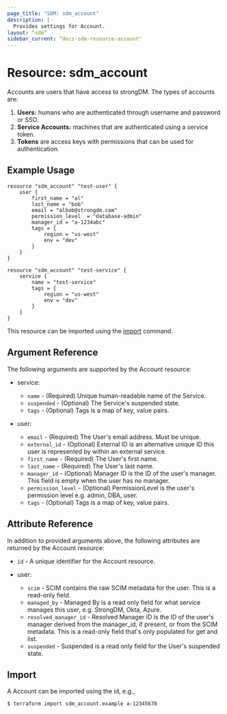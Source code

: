 ```yaml
---
page_title: "SDM: sdm_account"
description: |-
  Provides settings for Account.
layout: “sdm”
sidebar_current: “docs-sdm-resource-account"
---
```

# Resource: sdm_account

Accounts are users that have access to strongDM. The types of accounts are:
 1. **Users:** humans who are authenticated through username and password or SSO.
 2. **Service Accounts:** machines that are authenticated using a service token.
 3. **Tokens** are access keys with permissions that can be used for authentication.
## Example Usage

```hcl
resource "sdm_account" "test-user" {
    user {
        first_name = "al"
        last_name = "bob"
        email = "albob@strongdm.com"
        permission_level  = "database-admin"
        manager_id = "a-1234abc"
        tags = {
            region = "us-west"
            env = "dev"
        }
    }
}

resource "sdm_account" "test-service" {
    service {
        name = "test-service"
        tags = {
            region = "us-west"
            env = "dev"
        }    
    }
}
```
This resource can be imported using the [import](https://www.terraform.io/docs/cli/commands/import.html) command.
## Argument Reference
The following arguments are supported by the Account resource:
* service:
	* `name` - (Required) Unique human-readable name of the Service.
	* `suspended` - (Optional) The Service's suspended state.
	* `tags` - (Optional) Tags is a map of key, value pairs.

* user:
	* `email` - (Required) The User's email address. Must be unique.
	* `external_id` - (Optional) External ID is an alternative unique ID this user is represented by within an external service.
	* `first_name` - (Required) The User's first name.
	* `last_name` - (Required) The User's last name.
	* `manager_id` - (Optional) Manager ID is the ID of the user's manager. This field is empty when the user has no manager.
	* `permission_level` - (Optional) PermissionLevel is the user's permission level e.g. admin, DBA, user.
	* `tags` - (Optional) Tags is a map of key, value pairs.
## Attribute Reference
In addition to provided arguments above, the following attributes are returned by the Account resource:
* `id` - A unique identifier for the Account resource.

* user:
	* `scim` - SCIM contains the raw SCIM metadata for the user. This is a read-only field.
	* `managed_by` - Managed By is a read only field for what service manages this user, e.g. StrongDM, Okta, Azure.
	* `resolved_manager_id` - Resolved Manager ID is the ID of the user's manager derived from the manager_id, if present, or from the SCIM metadata. This is a read-only field that's only populated for get and list.
	* `suspended` - Suspended is a read only field for the User's suspended state.
## Import
A Account can be imported using the id, e.g.,

```
$ terraform import sdm_account.example a-12345678
```
